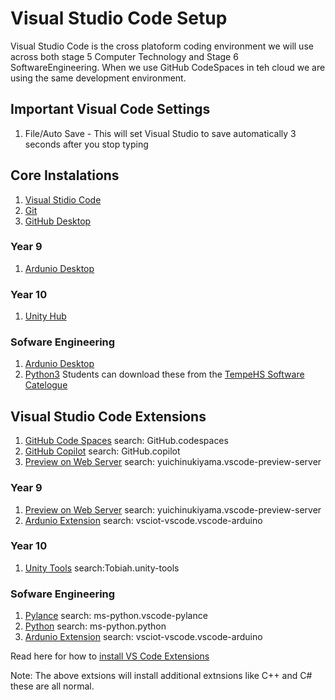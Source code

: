 # Visual Studio Code Setup
Visual Studio Code is the cross platoform coding environment we will use across both stage 5 Computer Technology and Stage 6 SoftwareEngineering. When we use GitHub CodeSpaces in teh cloud we are using the same development environment.

## Important Visual Code Settings
1. File/Auto Save - This will set Visual Studio to save automatically 3 seconds after you stop typing

## Core Instalations
1. [Visual Stidio Code](https://code.visualstudio.com/)
2. [Git](https://git-scm.com/download/win)
3. [GitHub Desktop](https://desktop.github.com/)

### Year 9
1. [Ardunio Desktop](https://www.arduino.cc/en/software)

### Year 10
1. [Unity Hub](https://unity.com/download)

### Sofware Engineering
1. [Ardunio Desktop](https://www.arduino.cc/en/software)
2. [Python3](https://www.python.org/downloads/)
Students can download these from the [TempeHS Software Catelogue](https://drive.google.com/drive/folders/0APNIvbboh2W_Uk9PVA)

## Visual Studio Code Extensions
1. [GitHub Code Spaces](https://marketplace.visualstudio.com/items?itemName=GitHub.codespaces) search: GitHub.codespaces
2. [GitHub Copilot](https://marketplace.visualstudio.com/items?itemName=GitHub.copilot) search: GitHub.copilot
3. [Preview on Web Server](https://marketplace.visualstudio.com/items?itemName=yuichinukiyama.vscode-preview-server) search: yuichinukiyama.vscode-preview-server

### Year 9
1. [Preview on Web Server](https://marketplace.visualstudio.com/items?itemName=yuichinukiyama.vscode-preview-server) search: yuichinukiyama.vscode-preview-server
2. [Ardunio Extension](https://marketplace.visualstudio.com/items?itemName=vsciot-vscode.vscode-arduino) search: vsciot-vscode.vscode-arduino

### Year 10
1. [Unity Tools](https://marketplace.visualstudio.com/items?itemName=Tobiah.unity-tools) search:Tobiah.unity-tools

### Sofware Engineering
1. [Pylance](https://marketplace.visualstudio.com/items?itemName=ms-python.vscode-pylance) search: ms-python.vscode-pylance
2. [Python](https://marketplace.visualstudio.com/items?itemName=ms-python.python) search: ms-python.python
3. [Ardunio Extension](https://marketplace.visualstudio.com/items?itemName=vsciot-vscode.vscode-arduino) search: vsciot-vscode.vscode-arduino

Read here for how to [install VS Code Extensions](https://code.visualstudio.com/docs/editor/extension-marketplace)

Note: The above extsions will install additional extnsions like C++ and C# these are all normal.

